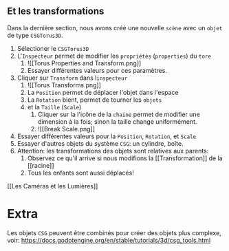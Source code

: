 Et les transformations
---------------

Dans la dernière section, nous avons créé une nouvelle `scène` avec un `objet` de type `CSGTorus3D`.

1. Sélectioner le `CSGTorus3D`
2. L'`Inspecteur` permet de modifier les `propriétés` (`properties`) du `tore`
	1. ![[Torus Properties and Transform.png]]
	2. Essayer différentes valeurs pour ces paramètres.
3. Cliquer sur `Transform` dans l`inspecteur`
	1. ![[Torus Transforms.png]]
	2. La `Position` permet de déplacer l'objet dans l'espace 
	3. La `Rotation` bient, permet de tourner les `objets`
	4. et la `Taille` (`Scale`)
		1. Cliquer sur la l'icône de la `chaine` permet de modifier une dimension à la fois; sinon la taille change uniformément.
		2. ![[Break Scale.png]]
4. Essayer différentes valeurs pour la `Position`, `Rotation`, et `Scale`
5. Essayer d'autres objets du système `CSG`: un cylindre, boîte.
6. Attention: les transformations des objets sont relatives aux parents:
	1. Observez ce qu'il arrive si nous modifions la [[Transformation]] de la [[racine]]
	2. Tous les enfants sont aussi déplacés!

[[Les Caméras et les Lumières]]

Extra
====


Les objets `CSG` peuvent être combinés pour créer des objets plus complexe, voir: 
https://docs.godotengine.org/en/stable/tutorials/3d/csg_tools.html
